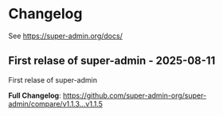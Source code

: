 # Changelog

See https://super-admin.org/docs/

## First relase of super-admin - 2025-08-11

First relase of super-admin

**Full Changelog**: https://github.com/super-admin-org/super-admin/compare/v1.1.3...v1.1.5
